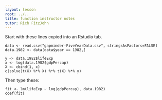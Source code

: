 ```yaml
---
layout: lesson
root: ../..
title: function instructor notes
tutor: Rich FitzJohn
---
```


Start with these lines copied into an Rstudio tab.

```
data <- read.csv("gapminder-FiveYearData.csv", stringsAsFactors=FALSE)
data.1982 <- data[data$year == 1982,]

y <- data.1982$lifeExp
x <- log(data.1982$gdpPercap)
X <- cbind(1, x)
c(solve(t(X) %*% X) %*% t(X) %*% y)
```

Then type these:

```
fit <- lm(lifeExp ~ log(gdpPercap), data.1982)
coef(fit)
```
